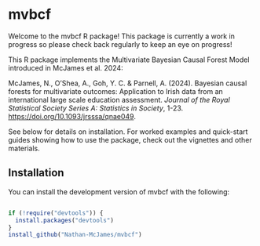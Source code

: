 
<!-- README.md is generated from README.Rmd. Please edit that file -->

# mvbcf

<!-- badges: start -->
<!-- badges: end -->

Welcome to the mvbcf R package! This package is currently a work in
progress so please check back regularly to keep an eye on progress!

This R package implements the Multivariate Bayesian Causal Forest Model
introduced in McJames et al. 2024:

McJames, N., O’Shea, A., Goh, Y. C. & Parnell, A. (2024). Bayesian
causal forests for multivariate outcomes: Application to Irish data from
an international large scale education assessment. *Journal of the Royal
Statistical Society Series A: Statistics in Society*, 1-23.
<https://doi.org/10.1093/jrsssa/qnae049>.

See below for details on installation. For worked examples and
quick-start guides showing how to use the package, check out the
vignettes and other materials.

## Installation

You can install the development version of mvbcf with the following:

``` r

if (!require("devtools")) {
  install.packages("devtools")
}
install_github("Nathan-McJames/mvbcf")
```

